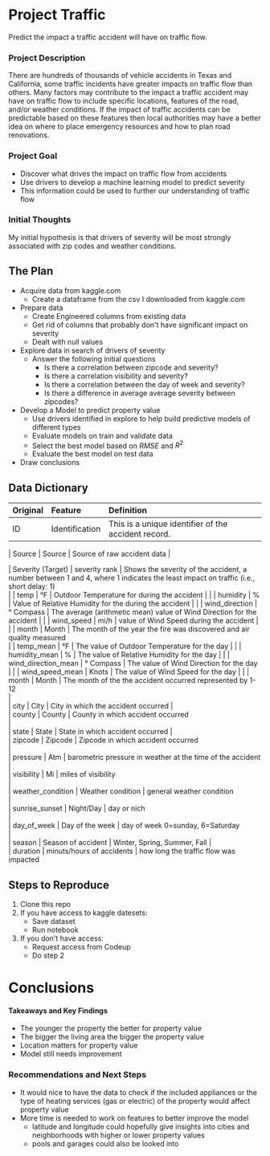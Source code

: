 # Project Traffic

Predict the impact a traffic accident will have on traffic flow.

### Project Description

There are hundreds of thousands of vehicle accidents in Texas and California, some traffic incidents have greater impacts on traffic flow than others. Many factors may contribute to the impact a traffic accident may have on traffic flow to include specific locations, features of the road, and/or weather conditions. If the impact of traffic accidents can be predictable based on these features then local authorities may have a better idea on where to place emergency resources and how to plan road renovations.

### Project Goal

* Discover what drives the impact on traffic flow from accidents
* Use drivers to develop a machine learning model to predict severity
* This information could be used to further our understanding of traffic flow

### Initial Thoughts

My initial hypothesis is that drivers of severity will be most strongly associated with zip codes and weather conditions.

## The Plan

* Acquire data from kaggle.com
  * Create a dataframe from the csv I downloaded from kaggle.com
* Prepare data
  * Create Engineered columns from existing data
  * Get rid of columns that probably don't have significant impact on severity
  * Dealt with null values
* Explore data in search of drivers of severity
  * Answer the following initial questions
    * Is there a correlation between zipcode and severity?
    * Is there a correlation visibility and severity?
    * Is there a correlation between the day of week and severity?
    * Is there a difference in average average severity between zipcodes?
* Develop a Model to predict property value
  * Use drivers identified in explore to help build predictive models of different types
  * Evaluate models on train and validate data
  * Select the best model based on $RMSE$ and $R^2$
  * Evaluate the best model on test data
* Draw conclusions

## Data Dictionary

| Original                     | Feature        | Definition                                              |
| :--------------------------- | :---------     | :------------------------------------------------------ |
| ID                           | Identification | This is a unique identifier of the accident record.              |

| Source                       | Source         | Source of raw accident data                              |

| Severity (Target)            | severity rank  | Shows the severity of the accident, a number between 1 and 4, where 1 indicates the least impact on traffic (i.e., short delay: 1)        
|
| temp                         | °F             |  Outdoor Temperature for during the accident                                         |                                                                    |
| humidity                     | %              | Value of Relative Humidity for the during the accident                               |                                                                               |
| wind_direction               | ° Compass      | The average (arithmetic mean) value of Wind Direction for the accident               |                                                                                                 |
| wind_speed                   | mi/h           | value of Wind Speed during the accident                                               |                                                                       |
| month                        | Month          | The month of the year the fire was discovered and air quality measured  
|
| temp_mean                    | °F             | The value of Outdoor Temperature for the day                                         |                                                                     |
| humidity_mean                | %              | The value of Relative Humidity for the day                                           |                                                                     |
| wind_direction_mean          | ° Compass      | The value of Wind Direction for the day                                               |                                                                    |
| wind_speed_mean              | Knots          | The value of Wind Speed for the day                                                   |                                                                    |
| month                        | Month          | The month of the the accident occurred represented by 1-12   
|                    
| city                         | City           | City in which the accident occurred
|                     
| county                       | County         | County in which accident occurred    
|                    
| state                        | State          | State in which accident occurred
|                      
| zipcode                      | Zipcode        | Zipcode in which accident occurred                          
|                     
| pressure                     | Atm            | barometric pressure in weather at the time of the accident
|                      
| visibility                   | Mi             | miles of visibility           
|                     
| weather_condition            | Weather condition | general weather condition              
|                     
| sunrise_sunset               | Night/Day      | day or nich    
|                      
| day_of_week                  | Day of the week | day of week 0=sunday, 6=Saturday        
|                     
| season                       | Season of accident | Winter, Spring, Summer, Fall
|               
| duration                     | minuts/hours of accidents | how long the traffic flow was impacted      

## Steps to Reproduce

1) Clone this repo
2) If you have access to kaggle datesets:
   - Save dataset
   - Run notebook
3) If you don't have access:
   - Request access from Codeup
   - Do step 2

# Conclusions

#### Takeaways and Key Findings

* The younger the property the better for property value
* The bigger the living area the bigger the property value
* Location matters for property value
* Model still needs improvement

### Recommendations and Next Steps

* It would nice to have the data to check if the included appliances or the type of heating services (gas or electric) of the property would affect property value
* More time is needed to work on features to better improve the model
    - latitude and longitude could hopefully give insights into cities and neighborhoods with higher or lower property values
    - pools and garages could also be looked into